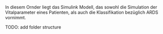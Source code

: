 In diesem Ornder liegt das Simulink Modell, das sowohl die Simulation der Vitalparameter eines Patienten, als auch die Klassifikation bezüglich ARDS vornimmt.

TODO: add folder structure